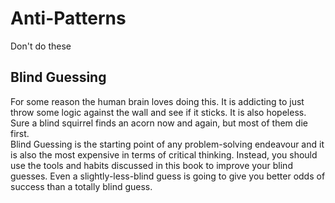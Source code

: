 # Anti-Patterns

Don't do these

## Blind Guessing

For some reason the human brain loves doing this.  It is addicting to just throw some logic against the wall and see if it sticks.  It is also hopeless.  Sure a blind squirrel finds an acorn now and again, but most of them die first.  
Blind Guessing is the starting point of any problem-solving endeavour and it is also the most expensive in terms of critical thinking.  Instead, you should use the tools and habits discussed in this book to improve your blind guesses.  Even a slightly-less-blind guess is going to give you better odds of success than a totally blind guess.